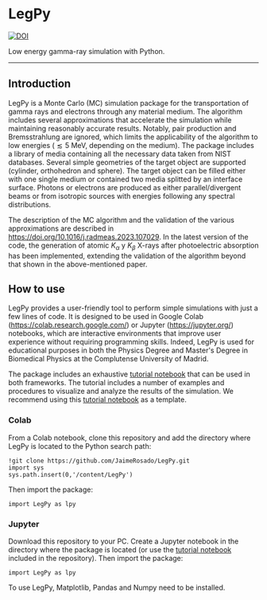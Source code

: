 # LegPy

[![DOI](https://zenodo.org/badge/DOI/10.5281/zenodo.8414274.svg)](https://doi.org/10.5281/zenodo.8414274)

Low energy gamma-ray simulation with Python.

--------

## Introduction

LegPy is a Monte Carlo (MC) simulation package for the transportation of gamma rays and electrons through any material medium. The algorithm includes several approximations that accelerate the simulation while maintaining reasonably accurate results. Notably, pair production and Bremsstrahlung are ignored, which limits the applicability of the algorithm to low energies ($\lesssim 5$ MeV, depending on the medium). The package includes a library of media containing all the necessary data taken from NIST databases. Several simple geometries of the target object are supported (cylinder, orthohedron and sphere). The target object can be filled either with one single medium or contained two media splitted by an interface surface. Photons or electrons are produced as either parallel/divergent beams or from isotropic sources with energies following any spectral distributions.

The description of the MC algorithm and the validation of the various approximations are described in https://doi.org/10.1016/j.radmeas.2023.107029. In the latest version of the code, the generation of atomic $K_\alpha$ y $K_\beta$ X-rays after photoelectric absorption has been implemented, extending the validation of the algorithm beyond that shown in the above-mentioned paper.

## How to use

LegPy provides a user-friendly tool to perform simple simulations with just a few lines of code. It is designed to be used in Google Colab (https://colab.research.google.com/) or Jupyter (https://jupyter.org/) notebooks, which are interactive environments that improve user experience without requiring programming skills. Indeed, LegPy is used for educational purposes in both the Physics Degree and Master's Degree in Biomedical Physics at the Complutense University of Madrid.

The package includes an exhaustive [tutorial notebook](https://github.com/JaimeRosado/LegPy/blob/main/LegPy_tutorial.ipynb) that can be used in both frameworks. The tutorial includes a number of examples and procedures to visualize and analyze the results of the simulation. We recommend using this [tutorial notebook](https://github.com/JaimeRosado/LegPy/blob/main/LegPy_tutorial.ipynb) as a template.

### Colab

From a Colab notebook, clone this repository and add the directory where LegPy is located to the Python search path:
```
!git clone https://github.com/JaimeRosado/LegPy.git
import sys
sys.path.insert(0,'/content/LegPy')
```
Then import the package:
```
import LegPy as lpy
```

### Jupyter

Download this repository to your PC. Create a Jupyter notebook in the directory where the package is located (or use the [tutorial notebook](https://github.com/JaimeRosado/LegPy/blob/main/LegPy_tutorial.ipynb) included in the repository). Then import the package:
```
import LegPy as lpy
```
To use LegPy, Matplotlib, Pandas and Numpy need to be installed.
